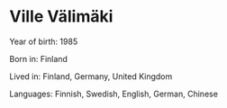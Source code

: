 # Ville Välimäki

Year of birth: 1985

Born in: Finland

Lived in: Finland, Germany, United Kingdom

Languages: Finnish, Swedish, English, German, Chinese
